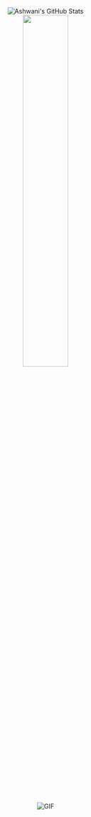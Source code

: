 <!--
**smallpoxscattered/smallpoxscattered** is a ✨ _special_ ✨ repository because its `README.md` (this file) appears on your GitHub profile.

Here are some ideas to get you started:

- 🔭 I’m currently working on ...
- 🌱 I’m currently learning ...
- 👯 I’m looking to collaborate on ...
- 🤔 I’m looking for help with ...
- 💬 Ask me about ...
- 📫 How to reach me: ...
- 😄 Pronouns: ...
- ⚡ Fun fact: ...
-->

<div align=center><img src="https://github-readme-stats.vercel.app/api?username=smallpoxscattered&&show_icons=true&theme=radical&line_height=27&v=5" alt="Ashwani's GitHub Stats" /></div>

<div align=center><img align="center" src="https://github-readme-stats.vercel.app/api/top-langs/?username=smallpoxscattered&theme=radical&hide=glsl,python&&layout=compact" width=45%/></div>
<p></p>
<p></p>
<div align=center><img align="center" alt="GIF" src="https://media.giphy.com/media/836HiJc7pgzy8iNXCn/giphy.gif" /></div>
